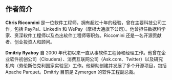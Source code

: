 ## 作者简介

**Chris Riccomini** 是一位软件工程师，拥有超过十年的经验，曾在主要科技公司工作，包括 PayPal、LinkedIn 和 WePay（摩根大通旗下公司）。他曾担任数据科学家、资深软件工程师以及杰出软件工程师等职务。Riccomini 还是一名开源贡献者、创业投资人和顾问。

**Dmitriy Ryaboy** 自 2000 年代初以来一直从事软件工程师和经理工作。他曾在企业软件初创公司（Cloudera）、消费互联网公司（Ask.com、Twitter）以及研究机构（劳伦斯伯克利国家实验室）工作。他帮助创建并发展了多个开源项目，包括 Apache Parquet。Dmitriy 目前是 Zymergen 的软件工程副总裁。
